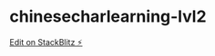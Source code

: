 # chinesecharlearning-lvl2

[Edit on StackBlitz ⚡️](https://stackblitz.com/edit/chinesecharlearning-lvl2)
